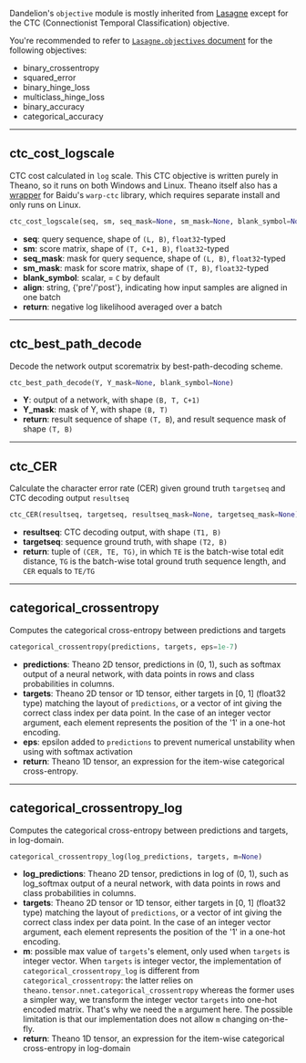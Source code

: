 Dandelion's `objective` module is mostly inherited from [Lasagne](https://github.com/Lasagne/Lasagne) except for the CTC (Connectionist Temporal Classification) objective. 

You're recommended to refer to [`Lasagne.objectives` document](http://lasagne.readthedocs.io/en/latest/modules/objectives.html) for the following objectives:

* binary_crossentropy
* squared_error
* binary_hinge_loss
* multiclass_hinge_loss
* binary_accuracy
* categorical_accuracy

_______________________________________________________________________
## ctc_cost_logscale
CTC cost calculated in `log` scale. This CTC objective is written purely in Theano, so it runs on both Windows and Linux. Theano itself also has a [wrapper](http://deeplearning.net/software/theano/library/tensor/nnet/ctc.html) for Baidu's `warp-ctc` library, which requires separate install and only runs on Linux.
```python
ctc_cost_logscale(seq, sm, seq_mask=None, sm_mask=None, blank_symbol=None, align='pre')
```
* **seq**: query sequence, shape of `(L, B)`, `float32`-typed
* **sm**: score matrix, shape of `(T, C+1, B)`, `float32`-typed
* **seq_mask**: mask for query sequence, shape of `(L, B)`, `float32`-typed
* **sm_mask**: mask for score matrix, shape of `(T, B)`, `float32`-typed
* **blank_symbol**: scalar, = `C` by default
* **align**: string, {'pre'/'post'}, indicating how input samples are aligned in one batch
* **return**: negative log likelihood averaged over a batch

_______________________________________________________________________
## ctc_best_path_decode
Decode the network output scorematrix by best-path-decoding scheme.
```python
ctc_best_path_decode(Y, Y_mask=None, blank_symbol=None)
```
* **Y**: output of a network, with shape `(B, T, C+1)`
* **Y_mask**: mask of Y, with shape `(B, T)`
* **return**: result sequence of shape `(T, B`), and result sequence mask of shape `(T, B)`

_______________________________________________________________________
## ctc_CER
Calculate the character error rate (CER) given ground truth `targetseq` and CTC decoding output `resultseq`
```python
ctc_CER(resultseq, targetseq, resultseq_mask=None, targetseq_mask=None)
```
* **resultseq**: CTC decoding output, with shape `(T1, B)`
* **targetseq**: sequence ground truth, with shape `(T2, B)`
* **return**: tuple of `(CER, TE, TG)`, in which `TE` is the batch-wise total edit distance, `TG` is the batch-wise total ground truth sequence length, and `CER` equals to `TE/TG`

_______________________________________________________________________
## categorical_crossentropy
Computes the categorical cross-entropy between predictions and targets
```python
categorical_crossentropy(predictions, targets, eps=1e-7)
```
* **predictions**: Theano 2D tensor, predictions in (0, 1), such as softmax output of a neural network, with data points in rows and class probabilities in columns.
* **targets**: Theano 2D tensor or 1D tensor, either targets in [0, 1] (float32 type) matching the layout of `predictions`, or a vector of int giving the correct class index per data point. In the case of an integer vector argument, each element represents the position of the '1' in a one-hot encoding.
* **eps**: epsilon added to `predictions` to prevent numerical unstability when using with softmax activation
* **return**: Theano 1D tensor, an expression for the item-wise categorical cross-entropy.

_______________________________________________________________________
## categorical_crossentropy_log
Computes the categorical cross-entropy between predictions and targets, in log-domain.
```python
categorical_crossentropy_log(log_predictions, targets, m=None)
```
* **log_predictions**: Theano 2D tensor, predictions in log of (0, 1), such as log_softmax output of a neural network, with data points in rows and class probabilities in columns.
* **targets**: Theano 2D tensor or 1D tensor, either targets in [0, 1] (float32 type) matching the layout of `predictions`, or a vector of int giving the correct class index per data point. In the case of an integer vector argument, each element represents the position of the '1' in a one-hot encoding.
* **m**: possible max value of `targets`'s element, only used when `targets` is integer vector. When `targets` is integer vector, the implementation of `categorical_crossentropy_log` is different from `categorical_crossentropy`: the latter relies on `theano.tensor.nnet.categorical_crossentropy` whereas the former uses a simpler way, we transform the integer vector `targets` into one-hot encoded matrix. That's why we need the `m` argument here. The possible limitation is that our implementation does not allow `m` changing on-the-fly.
* **return**: Theano 1D tensor, an expression for the item-wise categorical cross-entropy in log-domain